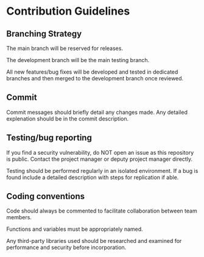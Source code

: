 # Contribution Guidelines  

## Branching Strategy

The main branch will be reserved for releases.

The development branch will be the main testing branch.

All new features/bug fixes will be developed and tested in dedicated branches and then merged to the development branch once reviewed.

## Commit

Commit messages should briefly detail any changes made. Any detailed explenation should be in the commit description. 

## Testing/bug reporting

If you find a security vulnerability, do NOT open an issue as this repository is public. Contact the project manager or deputy project manager directly.

Testing should be performed regularly in an isolated environment. If a bug is found include a detailed description with steps for replication if able.

## Coding conventions

Code should always be commented to facilitate collaboration between team members.

Functions and variables must be appropriately named.

Any third-party libraries used should be researched and examined for performance and security before incorporation. 
